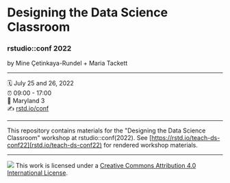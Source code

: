 # Designing the Data Science Classroom

### rstudio::conf 2022

by Mine Çetinkaya-Rundel + Maria Tackett

------------------------------------------------------------------------

:spiral_calendar: July 25 and 26, 2022\
:alarm_clock: 09:00 - 17:00\
:hotel: Maryland 3\
:writing_hand: [rstd.io/conf](http://rstd.io/conf)

------------------------------------------------------------------------

This repository contains materials for the "Designing the Data Science Classroom" workshop at rstudio::conf(2022). See [https://rstd.io/teach-ds-conf22](rstd.io/teach-ds-conf22) for rendered workshop materials.

------------------------------------------------------------------------

![](https://i.creativecommons.org/l/by/4.0/88x31.png) This work is licensed under a [Creative Commons Attribution 4.0 International License](https://creativecommons.org/licenses/by/4.0/).
